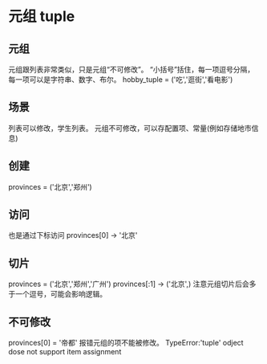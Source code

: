 元组 tuple
===
## 元组
元组跟列表非常类似，只是元组“不可修改”。
“小括号”括住，每一项逗号分隔，每一项可以是字符串、数字、布尔。
hobby_tuple = ('吃','逛街','看电影')

## 场景
列表可以修改，学生列表。
元组不可修改，可以存配置项、常量(例如存储地市信息)

## 创建
provinces = ('北京','郑州')

## 访问
也是通过下标访问
provinces[0]  →  '北京'

## 切片
provinces = ('北京','郑州','广州')
provinces[:1]   →   ('北京',)
注意元组切片后会多于一个逗号，可能会影响逻辑。

## 不可修改
provinces[0] = '帝都'
报错元组的项不能被修改。
TypeError:'tuple' odject dose not support item assignment




